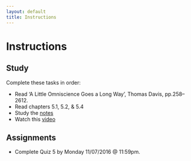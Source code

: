 ```yaml
---
layout: default
title: Instructions
---
```



# Instructions #

## Study

Complete these tasks in order:

+ Read ‘A Little Omniscience Goes a Long Way’, Thomas Davis, pp.258–2612. 
+ Read chapters 5.1, 5.2, & 5.4 
+ Study the [notes](/Teaching/Examined/FreeWill/Handout1)
+ Watch this [video](https://www.youtube.com/watch?v=iSfXdNIolQA)


## Assignments

+ Complete Quiz 5 by Monday 11/07/2016 @ 11:59pm.
